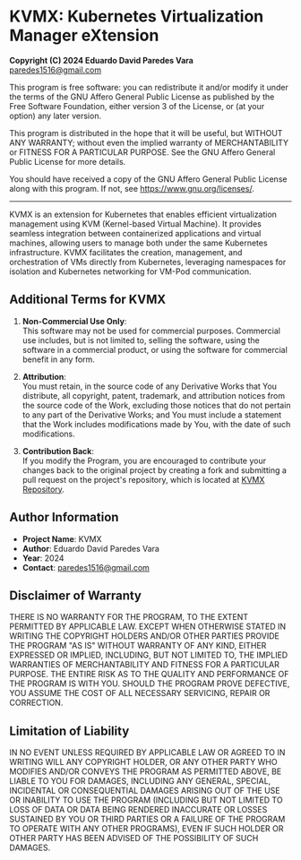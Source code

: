 # KVMX: Kubernetes Virtualization Manager eXtension

**Copyright (C) 2024 Eduardo David Paredes Vara**  
<paredes1516@gmail.com>

This program is free software: you can redistribute it and/or modify it under the terms of the GNU Affero General Public License as published by the Free Software Foundation, either version 3 of the License, or (at your option) any later version.

This program is distributed in the hope that it will be useful, but WITHOUT ANY WARRANTY; without even the implied warranty of MERCHANTABILITY or FITNESS FOR A PARTICULAR PURPOSE. See the GNU Affero General Public License for more details.

You should have received a copy of the GNU Affero General Public License along with this program. If not, see <https://www.gnu.org/licenses/>.

---

KVMX is an extension for Kubernetes that enables efficient virtualization management using KVM (Kernel-based Virtual Machine). It provides seamless integration between containerized applications and virtual machines, allowing users to manage both under the same Kubernetes infrastructure. KVMX facilitates the creation, management, and orchestration of VMs directly from Kubernetes, leveraging namespaces for isolation and Kubernetes networking for VM-Pod communication.

## Additional Terms for KVMX

1. **Non-Commercial Use Only**:  
   This software may not be used for commercial purposes. Commercial use includes, but is not limited to, selling the software, using the software in a commercial product, or using the software for commercial benefit in any form.

2. **Attribution**:  
   You must retain, in the source code of any Derivative Works that You distribute, all copyright, patent, trademark, and attribution notices from the source code of the Work, excluding those notices that do not pertain to any part of the Derivative Works; and You must include a statement that the Work includes modifications made by You, with the date of such modifications.

3. **Contribution Back**:  
   If you modify the Program, you are encouraged to contribute your changes back to the original project by creating a fork and submitting a pull request on the project's repository, which is located at [KVMX Repository](https://github.com/tu-repositorio).

## Author Information

- **Project Name**: KVMX
- **Author**: Eduardo David Paredes Vara
- **Year**: 2024
- **Contact**: paredes1516@gmail.com

## Disclaimer of Warranty

THERE IS NO WARRANTY FOR THE PROGRAM, TO THE EXTENT PERMITTED BY APPLICABLE LAW. EXCEPT WHEN OTHERWISE STATED IN WRITING THE COPYRIGHT HOLDERS AND/OR OTHER PARTIES PROVIDE THE PROGRAM "AS IS" WITHOUT WARRANTY OF ANY KIND, EITHER EXPRESSED OR IMPLIED, INCLUDING, BUT NOT LIMITED TO, THE IMPLIED WARRANTIES OF MERCHANTABILITY AND FITNESS FOR A PARTICULAR PURPOSE. THE ENTIRE RISK AS TO THE QUALITY AND PERFORMANCE OF THE PROGRAM IS WITH YOU. SHOULD THE PROGRAM PROVE DEFECTIVE, YOU ASSUME THE COST OF ALL NECESSARY SERVICING, REPAIR OR CORRECTION.

## Limitation of Liability

IN NO EVENT UNLESS REQUIRED BY APPLICABLE LAW OR AGREED TO IN WRITING WILL ANY COPYRIGHT HOLDER, OR ANY OTHER PARTY WHO MODIFIES AND/OR CONVEYS THE PROGRAM AS PERMITTED ABOVE, BE LIABLE TO YOU FOR DAMAGES, INCLUDING ANY GENERAL, SPECIAL, INCIDENTAL OR CONSEQUENTIAL DAMAGES ARISING OUT OF THE USE OR INABILITY TO USE THE PROGRAM (INCLUDING BUT NOT LIMITED TO LOSS OF DATA OR DATA BEING RENDERED INACCURATE OR LOSSES SUSTAINED BY YOU OR THIRD PARTIES OR A FAILURE OF THE PROGRAM TO OPERATE WITH ANY OTHER PROGRAMS), EVEN IF SUCH HOLDER OR OTHER PARTY HAS BEEN ADVISED OF THE POSSIBILITY OF SUCH DAMAGES.
